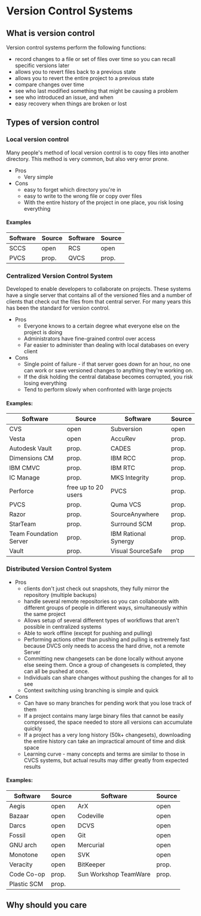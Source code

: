 # Version Control Systems

## What is version control
Version control systems perform the following functions:
* record changes to a file or set of files over time so you can recall specific versions later
* allows you to revert files back to a previous state
* allows you to revert the entire project to a previous state
* compare changes over time
* see who last modified something that might be causing a problem
* see who introduced an issue, and when
* easy recovery when things are broken or lost

## Types of version control
### Local version control
Many people's method of local version control is to copy files into another directory.
This method is very common, but also very error prone.
* Pros
  * Very simple
* Cons
  * easy to forget which directory you're in
  * easy to write to the wrong file or copy over files
  * With the entire history of the project in one place, you risk losing everything

#### Examples
Software | Source | Software | Source
---------|--------|----------|-------
SCCS | open | RCS | open
PVCS | prop. | QVCS | prop.

### Centralized Version Control System
Developed to enable developers to collaborate on projects. These systems have a single
server that contains all of the versioned files and a number of clients that check out the
files from that central server. For many years this has been the standard for version control.
* Pros
  * Everyone knows to a certain degree what everyone else on the project is doing
  * Administrators have fine-grained control over access
  * Far easier to administer than dealing with local databases on every client
* Cons
  * Single point of failure - if that server goes down for an hour, no one can
  work or save versioned changes to anything they're working on.
  * If the disk holding the central database becomes corrupted, you risk losing everything
  * Tend to perform slowly when confronted with large projects

#### Examples:
Software | Source | Software | Source |
---------|--------|----------|--------|
CVS | open | Subversion | open
Vesta | open | AccuRev | prop.
Autodesk Vault | prop. | CADES | prop.
Dimensions CM | prop. | IBM RCC | prop.
IBM CMVC | prop. | IBM RTC | prop.
IC Manage | prop. | MKS Integrity | prop.
Perforce | free up to 20 users | PVCS | prop.
PVCS | prop. | Quma VCS | prop.
Razor | prop.| SourceAnywhere | prop.
StarTeam | prop. | Surround SCM | prop.
Team Foundation Server | prop. | IBM Rational Synergy | prop.
Vault | prop. | Visual SourceSafe | prop

### Distributed Version Control System

* Pros
  * clients don't just check out snapshots, they fully mirror the repository (multiple backups)
  * handle several remote repositories so you can collaborate with different groups of people in
  different ways, simultaneously within the same project
  * Allows setup of several different types of workflows that aren't possible in centralized systems
  * Able to work offline (except for pushing and pulling)
  * Performing actions other than pushing and pulling is extremely fast because DVCS only needs to access the hard drive, not a remote Server
  * Committing new changesets can be done locally without anyone else seeing them. Once a group of changesets is completed, they can all be pushed at once.
  * Individuals can share changes without pushing the changes for all to see
  * Context switching using branching is simple and quick
* Cons
    * Can have so many branches for pending work that you lose track of them
    * If a project contains many large binary files that cannot be easily compressed, the space needed to store all versions can accumulate quickly
    * If a project has a very long history (50k+ changesets), downloading the entire history can take an impractical amount of time and disk space
    * Learning curve - many concepts and terms are similar to those in CVCS systems, but actual results may differ greatly from expected results

#### Examples:
Software | Source | Software | Source |
---------|--------|----------|--------|
Aegis | open | ArX | open
Bazaar | open | Codeville | open
Darcs | open | DCVS | open
Fossil | open | Git | open
GNU arch | open | Mercurial | open
Monotone | open | SVK  | open
Veracity | open | BitKeeper | prop.
Code Co-op | prop. | Sun Workshop TeamWare | prop.
Plastic SCM | prop.



## Why should you care
